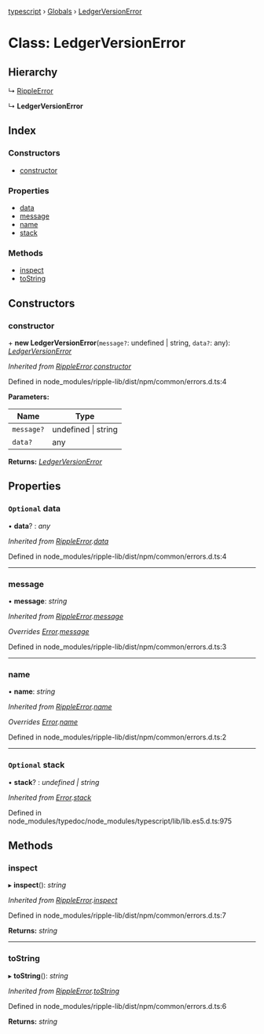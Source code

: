 [typescript](../README.md) › [Globals](../globals.md) › [LedgerVersionError](ledgerversionerror.md)

# Class: LedgerVersionError

## Hierarchy

  ↳ [RippleError](rippleerror.md)

  ↳ **LedgerVersionError**

## Index

### Constructors

* [constructor](ledgerversionerror.md#constructor)

### Properties

* [data](ledgerversionerror.md#optional-data)
* [message](ledgerversionerror.md#message)
* [name](ledgerversionerror.md#name)
* [stack](ledgerversionerror.md#optional-stack)

### Methods

* [inspect](ledgerversionerror.md#inspect)
* [toString](ledgerversionerror.md#tostring)

## Constructors

###  constructor

\+ **new LedgerVersionError**(`message?`: undefined | string, `data?`: any): *[LedgerVersionError](ledgerversionerror.md)*

*Inherited from [RippleError](rippleerror.md).[constructor](rippleerror.md#constructor)*

Defined in node_modules/ripple-lib/dist/npm/common/errors.d.ts:4

**Parameters:**

Name | Type |
------ | ------ |
`message?` | undefined &#124; string |
`data?` | any |

**Returns:** *[LedgerVersionError](ledgerversionerror.md)*

## Properties

### `Optional` data

• **data**? : *any*

*Inherited from [RippleError](rippleerror.md).[data](rippleerror.md#optional-data)*

Defined in node_modules/ripple-lib/dist/npm/common/errors.d.ts:4

___

###  message

• **message**: *string*

*Inherited from [RippleError](rippleerror.md).[message](rippleerror.md#message)*

*Overrides [Error](../interfaces/error.md).[message](../interfaces/error.md#message)*

Defined in node_modules/ripple-lib/dist/npm/common/errors.d.ts:3

___

###  name

• **name**: *string*

*Inherited from [RippleError](rippleerror.md).[name](rippleerror.md#name)*

*Overrides [Error](../interfaces/error.md).[name](../interfaces/error.md#name)*

Defined in node_modules/ripple-lib/dist/npm/common/errors.d.ts:2

___

### `Optional` stack

• **stack**? : *undefined | string*

*Inherited from [Error](../interfaces/error.md).[stack](../interfaces/error.md#optional-stack)*

Defined in node_modules/typedoc/node_modules/typescript/lib/lib.es5.d.ts:975

## Methods

###  inspect

▸ **inspect**(): *string*

*Inherited from [RippleError](rippleerror.md).[inspect](rippleerror.md#inspect)*

Defined in node_modules/ripple-lib/dist/npm/common/errors.d.ts:7

**Returns:** *string*

___

###  toString

▸ **toString**(): *string*

*Inherited from [RippleError](rippleerror.md).[toString](rippleerror.md#tostring)*

Defined in node_modules/ripple-lib/dist/npm/common/errors.d.ts:6

**Returns:** *string*
